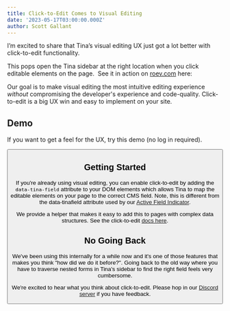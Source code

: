 ```yaml
---
title: Click-to-Edit Comes to Visual Editing
date: '2023-05-17T03:00:00.000Z'
author: Scott Gallant
---
```


I’m excited to share that Tina’s visual editing UX just got a lot better with click-to-edit functionality.

This pops open the Tina sidebar at the right location when you click editable elements on the page.  See it in action on [roev.com](https://www.roev.com/) here: 

<CloudinaryVideo src="https://res.cloudinary.com/forestry-demo/video/upload/v1684428946/blog-media/click-to-edit-may-2023/click-to-edit-demo" />

Our goal is to make visual editing the most intuitive editing experience *without* compromising the developer's experience and code-quality.  Click-to-edit is a big UX win and easy to implement on your site.

## Demo

If you want to get a feel for the UX, try this demo (no log in required).

<Button link="https://quick-edit-demo.vercel.app/admin" label="Try the Demo" />

## Getting Started

If you're already using visual editing, you can enable click-to-edit by adding the `data-tina-field` attribute to your DOM elements which allows Tina to map the editable elements on your page to the correct CMS field.  Note, this is different from the data-tinafield attribute used by our [Active Field Indicator](https://tina.io/docs/editing/active-field-indicator/).

We provide a helper that makes it easy to add this to pages with complex data structures. See the click-to-edit [docs here](/docs/editing/click-to-edit).

## No Going Back

We've been using this internally for a while now and it's one of those features that makes you think "how did we do it before?".   Going back to the old way where you have to traverse nested forms in Tina's sidebar to find the right field feels very cumbersome.

We're excited to hear what you think about click-to-edit.  Please hop in our [Discord server](https://discord.com/invite/zumN63Ybpf) if you have feedback.
